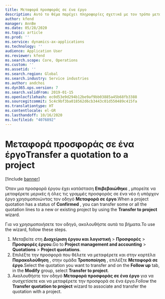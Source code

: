 ```yaml
---
title: Μεταφορά προσφοράς σε ένα έργο
description: Αυτό το θέμα παρέχει πληροφορίες σχετικά με τον τρόπο μεταφοράς μιας προσφοράς σε ένα νέο ή σε ένα υπάρχον έργο.
author: kfend
manager: AnnBe
ms.date: 05/28/2020
ms.topic: article
ms.prod: ''
ms.service: dynamics-ax-applications
ms.technology: ''
audience: Application User
ms.reviewer: kfend
ms.search.scope: Core, Operations
ms.custom: ''
ms.assetid: ''
ms.search.region: Global
ms.search.industry: Service industries
ms.author: andchoi
ms.dyn365.ops.version: 7
ms.search.validFrom: 2019-01-15
ms.openlocfilehash: ec0d53e9d294b12be9af9bb03885a45b68fb3388
ms.sourcegitcommit: 5c4c9bf3ba018562d6cb3443c01d550489c415fa
ms.translationtype: HT
ms.contentlocale: el-GR
ms.lasthandoff: 10/16/2020
ms.locfileid: "4076892"
---
```

# <a name="transfer-a-quotation-to-a-project"></a><span data-ttu-id="bb59e-103">Μεταφορά προσφοράς σε ένα έργο</span><span class="sxs-lookup"><span data-stu-id="bb59e-103">Transfer a quotation to a project</span></span>

[!include [banner](../includes/banner.md)]

<span data-ttu-id="bb59e-104">Όταν μια προσφορά έργου έχει κατάσταση **Επιβεβαιώθηκε** , μπορείτε να μεταφέρετε μερικές ή όλες τις γραμμές προσφοράς σε ένα νέο ή υπάρχον έργο χρησιμοποιώντας τον οδηγό **Μεταφορά σε έργο**.</span><span class="sxs-lookup"><span data-stu-id="bb59e-104">When a project quotation has a status of **Confirmed** , you can transfer some or all the quotation lines to a new or existing project by using the **Transfer to project** wizard.</span></span> 

<span data-ttu-id="bb59e-105">Για να χρησιμοποιήσετε τον οδηγό, ακολουθήστε αυτά τα βήματα.</span><span class="sxs-lookup"><span data-stu-id="bb59e-105">To use the wizard, follow these steps.</span></span>

1. <span data-ttu-id="bb59e-106">Μεταβείτε στη **Διαχείριση έργου και λογιστική** > **Προσφορές** > **Προσφορές έργου**.</span><span class="sxs-lookup"><span data-stu-id="bb59e-106">Go to **Project management and accounting** > **Quotations** > **Project quotations**.</span></span>
2. <span data-ttu-id="bb59e-107">Επιλέξτε την προσφορά που θέλετε να μεταφέρετε και στην καρτέλα **Παρακολούθηση** , στην ομάδα **Τροποποίηση** , επιλέξτε **Μεταφορά σε έργο**.</span><span class="sxs-lookup"><span data-stu-id="bb59e-107">Select the quotation you want to transfer and on the **Follow up** tab, in the **Modify** group, select **Transfer to project**.</span></span>
3. <span data-ttu-id="bb59e-108">Ακολουθήστε τον οδηγό **Μεταφορά προσφοράς σε ένα έργο** για να συσχετίσετε και να μεταφέρετε την προσφορά σε ένα έργο.</span><span class="sxs-lookup"><span data-stu-id="bb59e-108">Follow the **Transfer quotation to project** wizard to associate and transfer the quotation with a project.</span></span>
